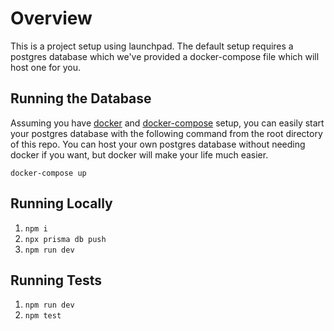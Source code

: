 # Overview

This is a project setup using launchpad. The default setup requires a postgres database which we've provided a docker-compose file which will host one for you.

## Running the Database

Assuming you have [docker](https://www.docker.com/) and [docker-compose](https://docs.docker.com/compose/) setup, you can easily start your postgres database with the following command from the root directory of this repo. You can host your own postgres database without needing docker if you want, but docker will make your life much easier.

`docker-compose up`

## Running Locally

1. `npm i`
2. `npx prisma db push`
3. `npm run dev`

## Running Tests

1. `npm run dev`
2. `npm test`
